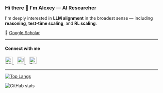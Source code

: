 ### Hi there 👋 I'm Alexey — AI Researcher

I'm deeply interested in **LLM alignment** in the broadest sense — including **reasoning**, **test-time scaling**, and **RL scaling**.

📄 [Google Scholar](https://scholar.google.ru/citations?user=X6H9mIUAAAAJ&hl=ru)

---

#### Connect with me

<p align="left">
  <a href="https://github.com/Myashka" target="_blank">
    <img src="https://cdn.jsdelivr.net/npm/simple-icons@v5/icons/github.svg" alt="GitHub" width="24" height="24"/>
  </a>
  &nbsp;&nbsp;
  <a href="https://www.instagram.com/myashkalol/" target="_blank">
    <img src="https://cdn.jsdelivr.net/npm/simple-icons@v5/icons/instagram.svg" alt="Instagram" width="24" height="24"/>
  </a>
  &nbsp;&nbsp;
  <a href="https://t.me/myashka29" target="_blank">
    <img src="https://cdn.jsdelivr.net/npm/simple-icons@v5/icons/telegram.svg" alt="Telegram" width="24" height="24"/>
  </a>
</p>

---

[![Top Langs](https://github-readme-stats.vercel.app/api/top-langs/?username=Myashka)](https://github.com/anuraghazra/github-readme-stats)

![GitHub stats](https://github-readme-stats.vercel.app/api?username=Myashka&show_icons=true)
